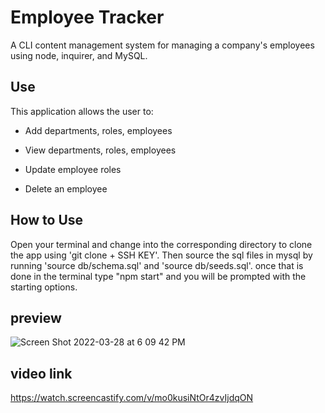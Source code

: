 # Employee Tracker

A CLI content management system for managing a company's employees using node, inquirer, and MySQL.

## Use

This application allows the user to:

  * Add departments, roles, employees

  * View departments, roles, employees

  * Update employee roles

  * Delete an employee

## How to Use

Open your terminal and change into the corresponding directory to clone the app using 'git clone + SSH KEY'.
Then source the sql files in mysql by running 'source db/schema.sql' and 'source db/seeds.sql'.
once that is done in the terminal type "npm start" and you will be prompted with the starting options.


## preview
![Screen Shot 2022-03-28 at 6 09 42 PM](https://user-images.githubusercontent.com/94732823/160495499-48aed5bd-ce5d-435c-8d60-36f1c164ae73.png)

## video link
https://watch.screencastify.com/v/mo0kusiNtOr4zvIjdqON
